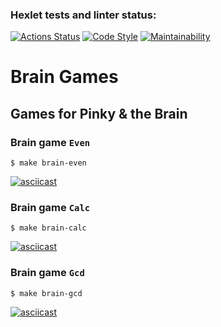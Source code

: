 ### Hexlet tests and linter status:
[![Actions Status](https://github.com/Uunnamed/php-project-lvl1/workflows/hexlet-check/badge.svg)](https://github.com/Uunnamed/php-project-lvl1/actions)
[![Code Style](https://github.com/Uunnamed/php-project-lvl1/actions/workflows/linter-check.yml/badge.svg)](https://github.com/Uunnamed/php-project-lvl1/actions/workflows/linter-check≈.yml)
[![Maintainability](https://api.codeclimate.com/v1/badges/abf82eb499336478519d/maintainability)](https://codeclimate.com/github/Uunnamed/php-project-lvl1/maintainability)
# Brain Games

## Games for Pinky & the Brain

### Brain game `Even`
```
$ make brain-even
```

[![asciicast](https://asciinema.org/a/IT4ct3lSnD0pj5qQ4DVuHLch0.png)](https://asciinema.org/a/IT4ct3lSnD0pj5qQ4DVuHLch0)


### Brain game `Calc`
```
$ make brain-calc
```

[![asciicast](https://asciinema.org/a/Ox1s5l84VjkVPtlrTEvWvM4py.svg)](https://asciinema.org/a/Ox1s5l84VjkVPtlrTEvWvM4py)

### Brain game `Gcd`
```
$ make brain-gcd
```

[![asciicast](https://asciinema.org/a/ehIyIzLE0csj2i8TS9yiMKTPm.svg)](https://asciinema.org/a/ehIyIzLE0csj2i8TS9yiMKTPm)
